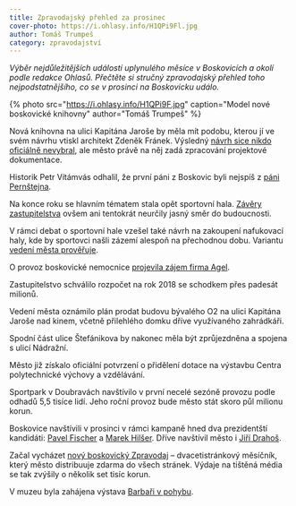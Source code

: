 ```yaml
---
title: Zpravodajský přehled za prosinec
cover-photo: https://i.ohlasy.info/H1QPi9Fl.jpg
author: Tomáš Trumpeš
category: zpravodajství
---
```


*Výběr nejdůležitějších událostí uplynulého měsíce v Boskovicích a okolí podle redakce Ohlasů. Přečtěte si stručný zpravodajský přehled toho nejpodstatnějšího, co se v prosinci na Boskovicku událo.*

{% photo src="https://i.ohlasy.info/H1QPi9F.jpg" caption="Model nové boskovické knihovny" author="Tomáš Trumpeš" %}

Nová knihovna na ulici Kapitána Jaroše by měla mít podobu, kterou jí ve svém návrhu vtiskl architekt Zdeněk Fránek. Výsledný [návrh sice nikdo oficiálně nevybral](http://www.ohlasy.info/clanky/2017/12/z-radnice.html), ale město právě na něj zadá zpracování projektové dokumentace.

Historik Petr Vítámvás odhalil, že první páni z Boskovic byli nejspíš z [páni Pernštejna](http://www.ohlasy.info/clanky/2017/12/pernstejni.html).

Na konce roku se hlavním tématem stala opět sportovní hala. [Závěry zastupitelstva](http://www.ohlasy.info/clanky/2017/12/zastupitelstvo.html) ovšem ani tentokrát neurčily jasný směr do budoucnosti.

V rámci debat o sportovní hale vzešel také návrh na zakoupení nafukovací haly, kde by sportovci našli zázemí alespoň na přechodnou dobu. Variantu [vedení města prověřuje](http://www.ohlasy.info/clanky/2017/12/z-radnice.html).

O provoz boskovické nemocnice [projevila zájem firma Agel](http://www.ohlasy.info/clanky/2017/12/nemocnice-agel.html).

Zastupitelstvo schválilo rozpočet na rok 2018 se schodkem přes padesát milionů.

Vedení města oznámilo plán prodat budovu bývalého O2 na ulici Kapitána Jaroše nad kinem, včetně přilehlého domku dříve využívaného zahrádkáři.

Spodní část ulice Štefánikova by nakonec měla být zprůjezdněna a spojena s ulicí Nádražní.

Město již získalo oficiální potvrzení o přidělení dotace na výstavbu Centra polytechnické výchovy a vzdělávání.

Sportpark v Doubravách navštívilo v první necelé sezóně provozu podle odhadů 5,5 tisíce lidí. Jeho roční provoz bude město stát skoro půl milionu korun.

Boskovice navštívili v prosinci v rámci kampaně hned dva prezidentští kandidáti: [Pavel Fischer](http://www.ohlasy.info/clanky/2017/12/fischer.html) a [Marek Hilšer](http://www.ohlasy.info/clanky/2018/01/hilser.html). Dříve navštívil město i [Jiří Drahoš](http://www.ohlasy.info/clanky/2017/06/drahos.html).

Začal vycházet [nový boskovický Zpravodaj](http://boskovice.cz/vysel-prvni-novy-boskovicky-zpravodaj/d-32412) – dvacetistránkový měsíčník, který město distribuuje zdarma do všech stránek. Výdaje na tištěná média se tak zvýšily o několik set tisíc korun.

V muzeu byla zahájena výstava [Barbaři v pohybu](http://boskovice.cz/barbari-v-pohybu/d-32318).
